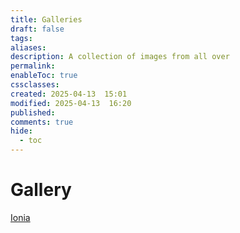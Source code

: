 ```yaml
---
title: Galleries
draft: false
tags: 
aliases: 
description: A collection of images from all over
permalink: 
enableToc: true
cssclasses: 
created: 2025-04-13  15:01
modified: 2025-04-13  16:20
published: 
comments: true
hide:
  - toc
---
```

# Gallery

[Ionia](Ionia.md)

